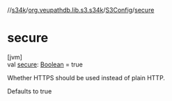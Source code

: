 //[s34k](../../../index.md)/[org.veupathdb.lib.s3.s34k](../index.md)/[S3Config](index.md)/[secure](secure.md)

# secure

[jvm]\
val [secure](secure.md): [Boolean](https://kotlinlang.org/api/latest/jvm/stdlib/kotlin/-boolean/index.html) = true

Whether HTTPS should be used instead of plain HTTP.

Defaults to true

